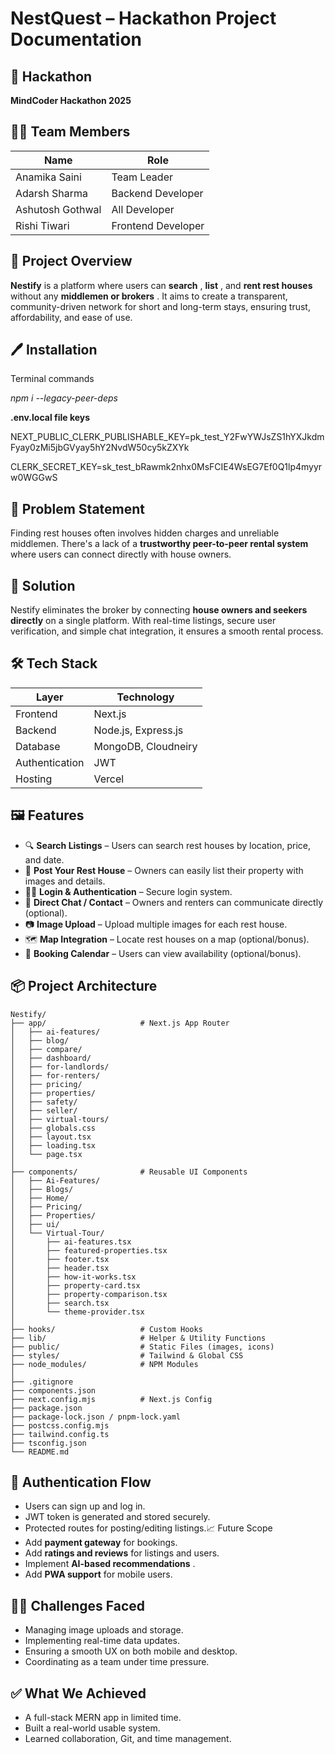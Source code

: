 # NestQuest – Hackathon Project Documentation

## 🧠 Hackathon

**MindCoder Hackathon 2025**

## 🧑‍💻 Team Members

| Name             | Role               |
| ---------------- | ------------------ |
| Anamika Saini    | Team Leader        |
| Adarsh Sharma    | Backend Developer |
| Ashutosh Gothwal | All Developer      |
| Rishi Tiwari     | Frontend Developer |

## 🚀 Project Overview

**Nestify** is a platform where users can  **search** ,  **list** , and **rent rest houses** without any  **middlemen or brokers** . It aims to create a transparent, community-driven network for short and long-term stays, ensuring trust, affordability, and ease of use.

## **🖊️  Installation**

Terminal commands

*npm i --legacy-peer-deps*

**.env.local file keys**

NEXT_PUBLIC_CLERK_PUBLISHABLE_KEY=pk_test_Y2FwYWJsZS1hYXJkdmFyay0zMi5jbGVyay5hY2NvdW50cy5kZXYk

CLERK_SECRET_KEY=sk_test_bRawmk2nhx0MsFCIE4WsEG7Ef0Q1lp4myyrw0WGGwS

## 🎯 Problem Statement

Finding rest houses often involves hidden charges and unreliable middlemen. There's a lack of a **trustworthy peer-to-peer rental system** where users can connect directly with house owners.

## 🌟 Solution

Nestify eliminates the broker by connecting **house owners and seekers directly** on a single platform. With real-time listings, secure user verification, and simple chat integration, it ensures a smooth rental process.

## 🛠️ Tech Stack

| Layer          | Technology          |
| -------------- | ------------------- |
| Frontend       | Next.js             |
| Backend        | Node.js, Express.js |
| Database       | MongoDB, Cloudneiry |
| Authentication | JWT                 |
| Hosting        | Vercel              |

## 🖼️ Features

* 🔍 **Search Listings** – Users can search rest houses by location, price, and date.
* 🏡 **Post Your Rest House** – Owners can easily list their property with images and details.
* 🧑‍💻 **Login & Authentication** – Secure login system.
* 💬 **Direct Chat / Contact** – Owners and renters can communicate directly (optional).
* 📷 **Image Upload** – Upload multiple images for each rest house.
* 🗺️ **Map Integration** – Locate rest houses on a map (optional/bonus).
* 📅 **Booking Calendar** – Users can view availability (optional/bonus).

## 📦 Project Architecture

```
Nestify/
├── app/                     # Next.js App Router
│   ├── ai-features/
│   ├── blog/
│   ├── compare/
│   ├── dashboard/
│   ├── for-landlords/
│   ├── for-renters/
│   ├── pricing/
│   ├── properties/
│   ├── safety/
│   ├── seller/
│   ├── virtual-tours/
│   ├── globals.css
│   ├── layout.tsx
│   ├── loading.tsx
│   └── page.tsx
│
├── components/              # Reusable UI Components
│   ├── Ai-Features/
│   ├── Blogs/
│   ├── Home/
│   ├── Pricing/
│   ├── Properties/
│   ├── ui/
│   └── Virtual-Tour/
│       ├── ai-features.tsx
│       ├── featured-properties.tsx
│       ├── footer.tsx
│       ├── header.tsx
│       ├── how-it-works.tsx
│       ├── property-card.tsx
│       ├── property-comparison.tsx
│       ├── search.tsx
│       └── theme-provider.tsx
│
├── hooks/                   # Custom Hooks
├── lib/                     # Helper & Utility Functions
├── public/                  # Static Files (images, icons)
├── styles/                  # Tailwind & Global CSS
├── node_modules/            # NPM Modules
│
├── .gitignore
├── components.json
├── next.config.mjs          # Next.js Config
├── package.json
├── package-lock.json / pnpm-lock.yaml
├── postcss.config.mjs
├── tailwind.config.ts
├── tsconfig.json
└── README.md
```

## 🔐 Authentication Flow

* Users can sign up and log in.
* JWT token is generated and stored securely.
* Protected routes for posting/editing listings.📈 Future Scope
* Add **payment gateway** for bookings.
* Add **ratings and reviews** for listings and users.
* Implement  **AI-based recommendations** .
* Add **PWA support** for mobile users.

## 👨‍🔧 Challenges Faced

* Managing image uploads and storage.
* Implementing real-time data updates.
* Ensuring a smooth UX on both mobile and desktop.
* Coordinating as a team under time pressure.

## ✅ What We Achieved

* A full-stack MERN app in limited time.
* Built a real-world usable system.
* Learned collaboration, Git, and time management.
